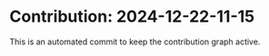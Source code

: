 # Contribution: 2024-12-22-11-15
This is an automated commit to keep the contribution graph active.
